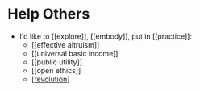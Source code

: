 # Help Others

- I'd like to [[explore]], [[embody]], put in [[practice]]:
  - [[effective altruism]]
  - [[universal basic income]]
  - [[public utility]]
  - [[open ethics]]
  - [[revolution]]

[//begin]: # "Autogenerated link references for markdown compatibility"
[revolution]: revolution "Revolution"
[//end]: # "Autogenerated link references"